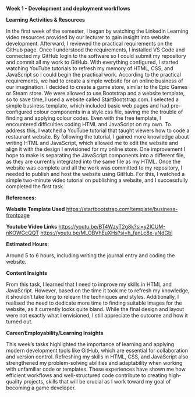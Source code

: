 **Week 1 - Development and deployment workflows**

**Learning Activities & Resources**

In the first week of the semester, I began by watching the LinkedIn Learning video resources provided by our lecturer to gain insight into website development. Afterward, I reviewed the practical requirements on the GitHub page. Once I understood the requirements, I installed VS Code and connected my GitHub login to the software so I could submit my repository and commit all my work to GitHub.
With everything configured, I started watching YouTube tutorials to refresh my memory of HTML, CSS, and JavaScript so I could begin the practical work. According to the practical requirements, we had to create a simple website for an online business of our imagination. I decided to create a game store, similar to the Epic Games or Steam store. We were allowed to use Bootstrap and a website template, so to save time, I used a website called StartBootstrap.com. I selected a simple business template, which included basic web pages and had pre-configured colour components in a style.css file, saving me the trouble of finding and applying colour codes.
Even with the free template, I encountered difficulties coding HTML and JavaScript on my own. To address this, I watched a YouTube tutorial that taught viewers how to code a restaurant website. By following the tutorial, I gained more knowledge about writing HTML and JavaScript, which allowed me to edit the website and align it with the design I envisioned for my online store. One improvement I hope to make is separating the JavaScript components into a different file, as they are currently integrated into the same file as my HTML.
Once the website was complete and all the work was committed to my repository, I needed to publish and host the website using GitHub. For this, I watched a simple two-minute video tutorial on publishing a website, and I successfully completed the first task.


**References:**

**Website Template Used**
https://startbootstrap.com/template/business-frontpage

**Youtube Video Links**
https://youtu.be/BT4WzyT2g8k?si=y2ICUM-nKOWGcQQT
https://youtu.be/MLOBVhEuXHs?si=h_fanLc8x-yNdGbl

**Estimated Hours:**

Around 5 to 6 hours, including writing the journal entry and coding the website.

**Content Insights**

From this task, I learned that I need to improve my skills in HTML and JavaScript. However, based on the time it took me to refresh my knowledge, it shouldn’t take long to relearn the techniques and styles. Additionally, I realised the need to dedicate more time to finding suitable images for the website, as it currently looks quite bland. While the final design and layout were not exactly what I envisioned, I still appreciate the outcome and how it turned out.

**Career/Employability/Learning Insights**

This week’s tasks highlighted the importance of learning and applying modern development tools like GitHub, which are essential for collaboration and version control. Refreshing my skills in HTML, CSS, and JavaScript also strengthened my problem-solving abilities and adaptability when working with unfamiliar code or templates. These experiences have shown me how efficient workflows and well-structured code contribute to creating high-quality projects, skills that will be crucial as I work toward my goal of becoming a game developer.

